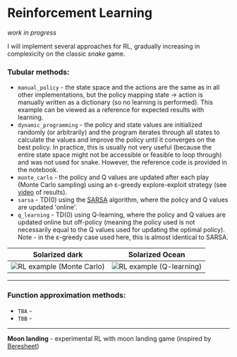 # Reinforcement Learning

_work in progress_

I will implement several approaches for RL, gradually increasing in complexicity on the classic _snake_ game.

### Tubular methods:
* `manual_policy` - the state space and the actions are the same as in all other implementations, but the policy mapping state &rarr; action is manually written as a dictionary (so no learning is performed). This example can be viewed as a reference for expected results with learning.  
* `dynamic_programming` - the policy and state values are initialized randomly (or arbitrarily) and the program iterates through all states to calculate the values and improve the policy until it converges on the best policy. In practice, this is usually not very useful (because the entire state space might not be accessible or feasible to loop through) and was not used for snake. However, the reference code is provided in the notebook.  
* `monte_carlo` - the policy and Q values are updated after each play (Monte Carlo sampling) using an ε-greedy explore-exploit strategy (see [video](https://www.youtube.com/watch?v=l0sFUU7vScA) of results).   
* `sarsa` - TD(0) using the [SARSA](https://en.wikipedia.org/wiki/State%E2%80%93action%E2%80%93reward%E2%80%93state%E2%80%93action) algorithm, where the policy and Q values are updated 'online'.   
* `q_learning` - TD(0) using Q-learning, where the policy and Q values are updated online but off-policy (meaning the policy used is not necessarily equal to the Q values used for updating the optimal policy). Note - in the ε-greedy case used here, this is almost identical to SARSA.  

Solarized dark             |  Solarized Ocean
:-------------------------:|:-------------------------:
![](https://github.com/ralhadeff/machine-learning-tools/blob/master/ReinforcementLearning/animations/monte_carlo.gif "RL example (Monte Carlo)")  |  ![](https://github.com/ralhadeff/machine-learning-tools/blob/master/ReinforcementLearning/animations/q_learning.gif "RL example (Q-learning)")

---
### Function approximation methods:
* `TBA` - 
* `TBB` - 

---

**Moon landing** - experimental RL with moon landing game (inspired by [Beresheet](https://en.wikipedia.org/wiki/Beresheet))
